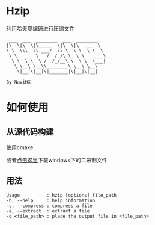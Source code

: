 # Hzip

利用哈夫曼编码进行压缩文件

```
 ___  ___  ________  ___  ________   
|\  \|\  \|\_____  \|\  \|\   __  \   
\ \  \\\  \\|___/  /\ \  \ \  \|\  \   
 \ \   __  \   /  / /\ \  \ \   ____\  
  \ \  \ \  \ /  /_/__\ \  \ \  \___|  
   \ \__\ \__\\________\ \__\ \__\     
    \|__|\|__|\|_______|\|__|\|__|   

By NaviHX

``` 

# 如何使用

## 从源代码构建

使用cmake

或者[点击这里](https://github.com/NaviHX/hzip/releases/tag/1.0.3)下载windows下的二进制文件

## 用法

```
Usage          : hzip [options] file_path 
-h, --help     : help information 
-c, --compress : compress a file 
-e, --extract  : extract a file 
-o <file_path> : place the output file in <file_path>
```
